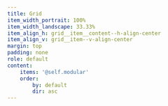 ```yaml
---
title: Grid
item_width_portrait: 100%
item_width_landscape: 33.33%
item_align_h: grid__item__content--h-align-center
item_align_v: grid__item--v-align-center
margin: top
padding: none
role: default
content:
    items: '@self.modular'
    order:
        by: default
        dir: asc
---
```


